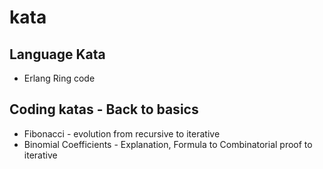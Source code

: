 kata
====

Language Kata
-------------
* Erlang Ring code

Coding katas - Back to basics
-----------------------------
* Fibonacci - evolution from recursive to iterative
* Binomial Coefficients - Explanation, Formula to Combinatorial proof to
iterative
